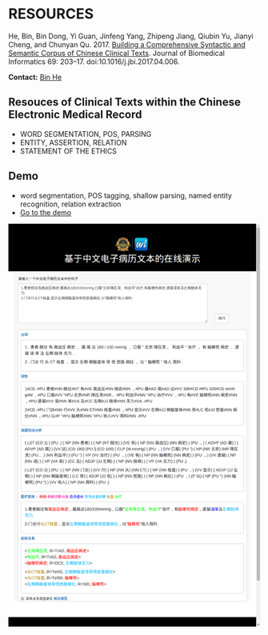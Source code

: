 # RESOURCES

He, Bin, Bin Dong, Yi Guan, Jinfeng Yang, Zhipeng Jiang, Qiubin Yu, Jianyi Cheng, and Chunyan Qu. 2017. [Building a Comprehensive Syntactic and Semantic Corpus of Chinese Clinical Texts](paper.pdf). Journal of Biomedical Informatics 69: 203–17. doi:10.1016/j.jbi.2017.04.006.

**Contact:** [Bin He](https://binherunning.github.io/)


## Resouces of Clinical Texts within the Chinese Electronic Medical Record ##

- WORD SEGMENTATION, POS, PARSING
- ENTITY, ASSERTION, RELATION
- STATEMENT OF THE ETHICS

## Demo ##
- word segmentation, POS tagging, shallow parsing, named entity recognition, relation extraction
- [Go to the demo](http://47.100.64.126:8018/cemr/) 

![](demo.png)